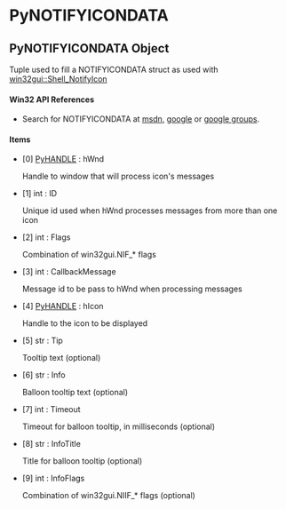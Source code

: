 # PyNOTIFYICONDATA


## PyNOTIFYICONDATA Object

Tuple used to fill a NOTIFYICONDATA struct as used with [win32gui::Shell\_NotifyIcon](win32gui.md#win32guishell_notifyicon)

#### Win32 API References

  - Search for NOTIFYICONDATA at [msdn](http://search.msdn.microsoft.com/search/results.aspx?view=msdn&query=NOTIFYICONDATA.md), [google](http://www.google.com/search?q=NOTIFYICONDATA.md) or [google groups](http://groups.google.com/groups?q=NOTIFYICONDATA.md)\.

#### Items

  - \[0\] [PyHANDLE](PyHANDLE.md) : hWnd

    Handle to window that will process icon's messages

  - \[1\] int : ID

    Unique id used when hWnd processes messages from more than one icon

  - \[2\] int : Flags

    Combination of win32gui\.NIF\_\* flags

  - \[3\] int : CallbackMessage

    Message id to be pass to hWnd when processing messages

  - \[4\] [PyHANDLE](PyHANDLE.md) : hIcon

    Handle to the icon to be displayed

  - \[5\] str : Tip

    Tooltip text \(optional\)

  - \[6\] str : Info

    Balloon tooltip text \(optional\)

  - \[7\] int : Timeout

    Timeout for balloon tooltip, in milliseconds \(optional\)

  - \[8\] str : InfoTitle

    Title for balloon tooltip \(optional\)

  - \[9\] int : InfoFlags

    Combination of win32gui\.NIIF\_\* flags \(optional\)